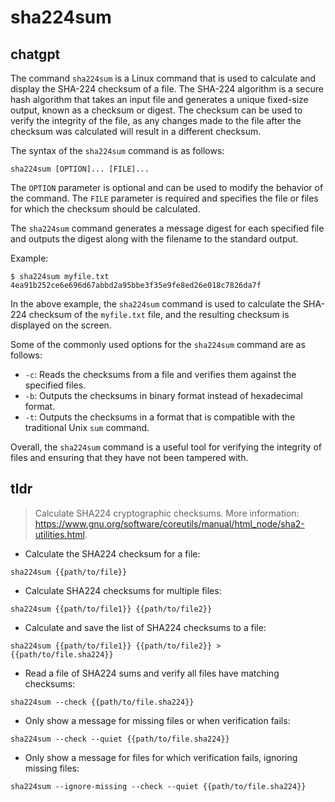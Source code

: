 # sha224sum 
## chatgpt 
The command `sha224sum` is a Linux command that is used to calculate and display the SHA-224 checksum of a file. The SHA-224 algorithm is a secure hash algorithm that takes an input file and generates a unique fixed-size output, known as a checksum or digest. The checksum can be used to verify the integrity of the file, as any changes made to the file after the checksum was calculated will result in a different checksum.

The syntax of the `sha224sum` command is as follows:

```
sha224sum [OPTION]... [FILE]...
```

The `OPTION` parameter is optional and can be used to modify the behavior of the command. The `FILE` parameter is required and specifies the file or files for which the checksum should be calculated.

The `sha224sum` command generates a message digest for each specified file and outputs the digest along with the filename to the standard output.

Example:

```
$ sha224sum myfile.txt
4ea91b252ce6e696d67abbd2a95bbe3f35e9fe8ed26e018c7826da7f

```

In the above example, the `sha224sum` command is used to calculate the SHA-224 checksum of the `myfile.txt` file, and the resulting checksum is displayed on the screen.

Some of the commonly used options for the `sha224sum` command are as follows:

- `-c`: Reads the checksums from a file and verifies them against the specified files.
- `-b`: Outputs the checksums in binary format instead of hexadecimal format.
- `-t`: Outputs the checksums in a format that is compatible with the traditional Unix `sum` command.

Overall, the `sha224sum` command is a useful tool for verifying the integrity of files and ensuring that they have not been tampered with. 

## tldr 
 
> Calculate SHA224 cryptographic checksums.
> More information: <https://www.gnu.org/software/coreutils/manual/html_node/sha2-utilities.html>.

- Calculate the SHA224 checksum for a file:

`sha224sum {{path/to/file}}`

- Calculate SHA224 checksums for multiple files:

`sha224sum {{path/to/file1}} {{path/to/file2}}`

- Calculate and save the list of SHA224 checksums to a file:

`sha224sum {{path/to/file1}} {{path/to/file2}} > {{path/to/file.sha224}}`

- Read a file of SHA224 sums and verify all files have matching checksums:

`sha224sum --check {{path/to/file.sha224}}`

- Only show a message for missing files or when verification fails:

`sha224sum --check --quiet {{path/to/file.sha224}}`

- Only show a message for files for which verification fails, ignoring missing files:

`sha224sum --ignore-missing --check --quiet {{path/to/file.sha224}}`
